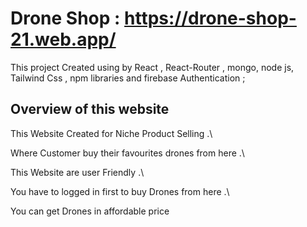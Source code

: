 # Drone Shop : https://drone-shop-21.web.app/

This project Created using by React , React-Router , mongo, node js, Tailwind Css , npm libraries and firebase Authentication ;

## Overview of this website

This Website Created for Niche Product Selling .\

Where Customer buy their favourites drones from here .\

This Website are user Friendly .\

You have to logged in first to buy Drones from here .\

You can get Drones in affordable price
